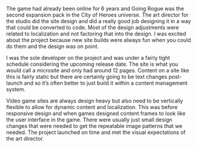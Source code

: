 The game had already been online for 6 years and Going Rogue was the second expansion pack in the City of Heroes universe. The art director for the studio did the site design and did a really good job designing it in a way that could be converted to code. Most of the design adjustments were related to localization and not factoring that into the design. I was excited about the project because new site builds were always fun when you could do them and the design was on point.

I was the sole developer on the project and was under a fairly tight schedule considering the upcoming release date. The site is what you would call a microsite and only had around 12 pages. Content on a site like this is fairly static but there are certainly going to be text changes post-launch and so it’s often better to just build it within a content management system. 

Video game sites are always design heavy but also need to be vertically flexible to allow for dynamic content and localization. This was before responsive design and when games designed content frames to look like the user interface in the game. There were usually just small design changes that were needed to get the repeatable image patterns that we needed. The project launched on time and met the visual expectations of the art director.
